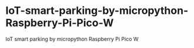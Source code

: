 # IoT-smart-parking-by-micropython-Raspberry-Pi-Pico-W
IoT smart parking by micropython Raspberry Pi Pico W
